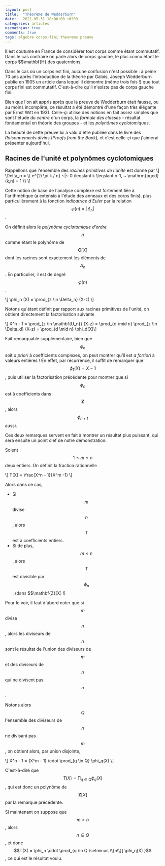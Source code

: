 ```yaml
---
layout: post
title:  "Théorème de Wedderburn"
date:   2021-05-31 18:00:00 +0200
categories: articles
usemathjax: true
comments: true
tags: algebre corps-fini theoreme preuve
---
```


Il est coutume en France de considérer tout corps comme étant commutatif. Dans le cas contraire on parle alors de corps gauche, le plus connu étant le corps $$\mathbf{H} des quaternions.

Dans le cas où un corps est fini, aucune confusion n'est possible : à peine 70 ans après l'introduction de la théorie par Galois, Joseph Wedderburn publie en 1905 un article dans lequel il démontre (même trois fois !) que tout corps fini est commutatif. C'est-à-dire qu'il n'existe pas de corps gauche fini.

Bien que l'on ait appris après que la preuve de Wedderburn était fausse, ou au moins incomplète, ce résultat a été démontré d'une façon très élégante par Ernst Witt en 1931. Celle-çi utilise des notions en fait assez simples que sont l'étude du *centre* d'un corps, la *formule des classes* - résultat fondamental en théorie des groupes - et les *polynômes cyclotomiques*.

La beauté de cette preuve lui a valu d'être publiée dans le livre des *Raisonnements divins* (*Proofs from the Book*), et c'est celle-çi que j'aimerai présenter aujourd'hui.

Racines de l'unité et polynômes cyclotomiques
--

Rappellons que l'ensemble des *racines primitives de l'unité* est donné par
\\[ \Delta_n = \\{ e^{2i \pi k / n} ~|~ 0 \leqslant k \leqslant n-1, ~ \mathrm{pgcd}(k,n) = 1 \\} \\]

Cette notion de base de l'analyse complexe est fortement liée à l'arithmétique (a extensio à l'étude des anneaux et des corps finis), plus particulièrement à la fonction *indicatrice d'Euler* par la relation $$ \varphi(n) = | \Delta_n | $$.

On définit alors le *polynôme cyclotomique d'ordre $$n$$* comme étant le polynôme de $$\mathbf{C}[X]$$ dont les racines sont exactement les éléments de $$\Delta_n$$. En particulier, il est de degré $$\varphi(n)$$.

\\[ \phi_n (X) = \prod_{z \in \Delta_n} (X-z) \\]

Notons qu'étant définit par rapport aux racines primitives de l'unité, on obtient directement la factorisation suivante

\\[ X^n - 1 = \prod_{z \in \mathbf{U_n}} (X-z) = \prod_{d \mid n} \prod_{z \in \Delta_d} (X-z) =  \prod_{d \mid n} \phi_d(X)\\]

Fait remarquable supplémentaire, bien que $$\phi_n$$ soit *a priori* à coefficients complexes, on peut montrer qu'il est *a fortiori* à valeurs entières ! En effet, par récurrence, il suffit de remarquer que $$\phi_1(X) =  X-1$$, puis utiliser la factorisation précédente pour montrer que si $$\phi_n$$ est à coefficients dans $$\mathbf{Z}$$, alors $$\phi_{n+1}$$ aussi.

Ces deux remarques servent en fait à montrer un résultat plus puissant, qui sera ensuite un point clef de notre démonstration.

Soient $$1 \leqslant m \leqslant n$$ deux entiers. On définit la fraction rationnelle

\\[ T(X) = \frac{X^n - 1}{X^m -1} \\]

Alors dans ce cas,

* Si $$m$$ divise $$n$$, alors $$T$$ est à coefficients entiers.
* Si de plus, $$m<n$$, alors $$T$$ est divisible par $$\phi_n$$. (dans $$\mathbf{Z}[X] !)

Pour le voir, il faut d'abord noter que si $$m$$ divise $$n$$, alors les diviseurs de $$n$$ sont le résultat de l'union des diviseurs de $$m$$ et des diviseurs de  $$n$$ qui ne divisent pas $$n$$.

Notons alors $$Q$$ l'ensemble des diviseurs de $$n$$ ne divisant pas $$m$$, on obtient alors, par union disjointe,

\\[ X^n - 1 = (X^m - 1) \cdot \prod_{q \in Q} \phi_q(X) \\]

C'est-à-dire que $$T(X) = \prod_{q \in Q} \phi_q(X)$$, qui est donc un polynôme de $$\mathbf{Z}[X]$$ par la remarque précédente.

Si maintenant on suppose que $$m<n$$, alors $$n \in Q$$, et donc $$T(X) = \phi_n \cdot \prod_{q \in Q \setminus \\{n\\}] \phi_q(X) }$$, ce qui est le résultat voulu.
